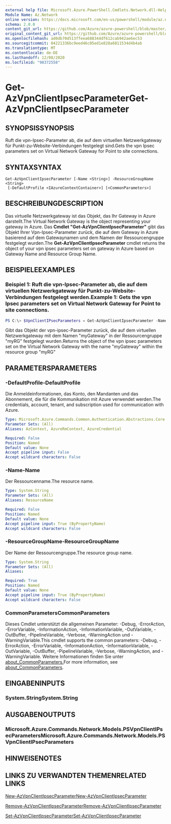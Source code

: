 ```yaml
---
external help file: Microsoft.Azure.PowerShell.Cmdlets.Network.dll-Help.xml
Module Name: Az.Network
online version: https://docs.microsoft.com/en-us/powershell/module/az.network/get-azvpnclientipsecparameter
schema: 2.0.0
content_git_url: https://github.com/Azure/azure-powershell/blob/master/src/Network/Network/help/Get-AzVpnClientIpsecParameter.md
original_content_git_url: https://github.com/Azure/azure-powershell/blob/master/src/Network/Network/help/Get-AzVpnClientIpsecParameter.md
ms.openlocfilehash: ad0db70d513ffeea688344df612cab942ae6ec53
ms.sourcegitcommit: 04221336bc9eed46c05ed1e828a6811534d4b4ab
ms.translationtype: MT
ms.contentlocale: de-DE
ms.lasthandoff: 12/08/2020
ms.locfileid: "98372558"
---
```

# <span data-ttu-id="d9b9a-101">Get-AzVpnClientIpsecParameter</span><span class="sxs-lookup"><span data-stu-id="d9b9a-101">Get-AzVpnClientIpsecParameter</span></span>

## <span data-ttu-id="d9b9a-102">SYNOPSIS</span><span class="sxs-lookup"><span data-stu-id="d9b9a-102">SYNOPSIS</span></span>
<span data-ttu-id="d9b9a-103">Ruft die vpn-Ipsec-Parameter ab, die auf dem virtuellen Netzwerkgateway für Punkt-zu-Website-Verbindungen festgelegt sind.</span><span class="sxs-lookup"><span data-stu-id="d9b9a-103">Gets the vpn Ipsec parameters set on Virtual Network Gateway for Point to site connections.</span></span>

## <span data-ttu-id="d9b9a-104">SYNTAX</span><span class="sxs-lookup"><span data-stu-id="d9b9a-104">SYNTAX</span></span>

```
Get-AzVpnClientIpsecParameter [-Name <String>] -ResourceGroupName <String>
 [-DefaultProfile <IAzureContextContainer>] [<CommonParameters>]
```

## <span data-ttu-id="d9b9a-105">BESCHREIBUNG</span><span class="sxs-lookup"><span data-stu-id="d9b9a-105">DESCRIPTION</span></span>
<span data-ttu-id="d9b9a-106">Das virtuelle Netzwerkgateway ist das Objekt, das Ihr Gateway in Azure darstellt.</span><span class="sxs-lookup"><span data-stu-id="d9b9a-106">The Virtual Network Gateway is the object representing your gateway in Azure.</span></span>
<span data-ttu-id="d9b9a-107">Das **Cmdlet "Get-AzVpnClientIpsecParameter"** gibt das Objekt Ihrer Vpn-Ipsec-Parameter zurück, die auf dem Gateway in Azure basierend auf dem Gatewaynamen und dem Namen der Ressourcengruppe festgelegt wurden.</span><span class="sxs-lookup"><span data-stu-id="d9b9a-107">The **Get-AzVpnClientIpsecParameter** cmdlet returns the object of your vpn ipsec parameters set on gateway in Azure based on Gateway Name and Resource Group Name.</span></span>

## <span data-ttu-id="d9b9a-108">BEISPIELE</span><span class="sxs-lookup"><span data-stu-id="d9b9a-108">EXAMPLES</span></span>

### <span data-ttu-id="d9b9a-109">Beispiel 1: Ruft die vpn-Ipsec-Parameter ab, die auf dem virtuellen Netzwerkgateway für Punkt-zu-Website-Verbindungen festgelegt werden.</span><span class="sxs-lookup"><span data-stu-id="d9b9a-109">Example 1: Gets the vpn Ipsec parameters set on Virtual Network Gateway for Point to site connections.</span></span>
```powershell
PS C:\> $VpnClientIPsecParameters = Get-AzVpnClientIpsecParameter -Name myGateway -ResourceGroupName myRG
```

<span data-ttu-id="d9b9a-110">Gibt das Objekt der vpn-ipsec-Parameter zurück, die auf dem virtuellen Netzwerkgateway mit dem Namen "myGateway" in der Ressourcengruppe "myRG" festgelegt wurden.</span><span class="sxs-lookup"><span data-stu-id="d9b9a-110">Returns the object of the vpn ipsec parameters set on the Virtual Network Gateway with the name "myGateway" within the resource group "myRG"</span></span>

## <span data-ttu-id="d9b9a-111">PARAMETERS</span><span class="sxs-lookup"><span data-stu-id="d9b9a-111">PARAMETERS</span></span>

### <span data-ttu-id="d9b9a-112">-DefaultProfile</span><span class="sxs-lookup"><span data-stu-id="d9b9a-112">-DefaultProfile</span></span>
<span data-ttu-id="d9b9a-113">Die Anmeldeinformationen, das Konto, den Mandanten und das Abonnement, die für die Kommunikation mit Azure verwendet werden.</span><span class="sxs-lookup"><span data-stu-id="d9b9a-113">The credentials, account, tenant, and subscription used for communication with Azure.</span></span>

```yaml
Type: Microsoft.Azure.Commands.Common.Authentication.Abstractions.Core.IAzureContextContainer
Parameter Sets: (All)
Aliases: AzContext, AzureRmContext, AzureCredential

Required: False
Position: Named
Default value: None
Accept pipeline input: False
Accept wildcard characters: False
```

### <span data-ttu-id="d9b9a-114">-Name</span><span class="sxs-lookup"><span data-stu-id="d9b9a-114">-Name</span></span>
<span data-ttu-id="d9b9a-115">Der Ressourcenname.</span><span class="sxs-lookup"><span data-stu-id="d9b9a-115">The resource name.</span></span>

```yaml
Type: System.String
Parameter Sets: (All)
Aliases: ResourceName

Required: False
Position: Named
Default value: None
Accept pipeline input: True (ByPropertyName)
Accept wildcard characters: False
```

### <span data-ttu-id="d9b9a-116">-ResourceGroupName</span><span class="sxs-lookup"><span data-stu-id="d9b9a-116">-ResourceGroupName</span></span>
<span data-ttu-id="d9b9a-117">Der Name der Ressourcengruppe.</span><span class="sxs-lookup"><span data-stu-id="d9b9a-117">The resource group name.</span></span>

```yaml
Type: System.String
Parameter Sets: (All)
Aliases:

Required: True
Position: Named
Default value: None
Accept pipeline input: True (ByPropertyName)
Accept wildcard characters: False
```

### <span data-ttu-id="d9b9a-118">CommonParameters</span><span class="sxs-lookup"><span data-stu-id="d9b9a-118">CommonParameters</span></span>
<span data-ttu-id="d9b9a-119">Dieses Cmdlet unterstützt die allgemeinen Parameter: -Debug, -ErrorAction, -ErrorVariable, -InformationAction, -InformationVariable, -OutVariable, -OutBuffer, -PipelineVariable, -Verbose, -WarningAction und -WarningVariable.</span><span class="sxs-lookup"><span data-stu-id="d9b9a-119">This cmdlet supports the common parameters: -Debug, -ErrorAction, -ErrorVariable, -InformationAction, -InformationVariable, -OutVariable, -OutBuffer, -PipelineVariable, -Verbose, -WarningAction, and -WarningVariable.</span></span> <span data-ttu-id="d9b9a-120">Weitere Informationen finden Sie unter [about_CommonParameters.](http://go.microsoft.com/fwlink/?LinkID=113216)</span><span class="sxs-lookup"><span data-stu-id="d9b9a-120">For more information, see [about_CommonParameters](http://go.microsoft.com/fwlink/?LinkID=113216).</span></span>

## <span data-ttu-id="d9b9a-121">EINGABEN</span><span class="sxs-lookup"><span data-stu-id="d9b9a-121">INPUTS</span></span>

### <span data-ttu-id="d9b9a-122">System.String</span><span class="sxs-lookup"><span data-stu-id="d9b9a-122">System.String</span></span>

## <span data-ttu-id="d9b9a-123">AUSGABEN</span><span class="sxs-lookup"><span data-stu-id="d9b9a-123">OUTPUTS</span></span>

### <span data-ttu-id="d9b9a-124">Microsoft.Azure.Commands.Network.Models.PSVpnClientIPsecParameters</span><span class="sxs-lookup"><span data-stu-id="d9b9a-124">Microsoft.Azure.Commands.Network.Models.PSVpnClientIPsecParameters</span></span>

## <span data-ttu-id="d9b9a-125">HINWEISE</span><span class="sxs-lookup"><span data-stu-id="d9b9a-125">NOTES</span></span>

## <span data-ttu-id="d9b9a-126">LINKS ZU VERWANDTEN THEMEN</span><span class="sxs-lookup"><span data-stu-id="d9b9a-126">RELATED LINKS</span></span>

[<span data-ttu-id="d9b9a-127">New-AzVpnClientIpsecParameter</span><span class="sxs-lookup"><span data-stu-id="d9b9a-127">New-AzVpnClientIpsecParameter</span></span>](./New-AzVpnClientIpsecParameter.md)

[<span data-ttu-id="d9b9a-128">Remove-AzVpnClientIpsecParameter</span><span class="sxs-lookup"><span data-stu-id="d9b9a-128">Remove-AzVpnClientIpsecParameter</span></span>](./Remove-AzVpnClientIpsecParameter.md)

[<span data-ttu-id="d9b9a-129">Set-AzVpnClientIpsecParameter</span><span class="sxs-lookup"><span data-stu-id="d9b9a-129">Set-AzVpnClientIpsecParameter</span></span>](./Set-AzVpnClientIpsecParameter.md)
